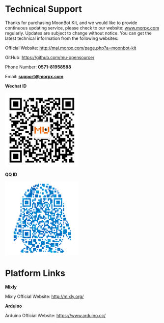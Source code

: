 # Technical Support

Thanks for purchasing MoonBot Kit, and we would like to provide continuous updating service, please check to our website: www.morpx.com regularly. 
Updates are subject to change without notice. You can get the latest technical information from the following websites:

Official Website: <http://mai.morpx.com/page.php?a=moonbot-kit>

GitHub: <https://github.com/mu-opensource/>

Phone Number: **0571-81958588**

Email: **support@morpx.com**

**Wechat ID**

![](./images/QRcode_WeChat.png)

**QQ ID**

![](./images/QRcode_QQ.png)

# Platform Links

**Mixly**

Mixly Official Website: <http://mixly.org/>

**Arduino**

Arduino Official Website: <https://www.arduino.cc/>
